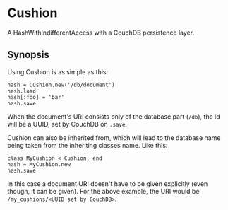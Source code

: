 # Cushion

A HashWithIndifferentAccess with a CouchDB persistence layer.

## Synopsis

Using Cushion is as simple as this:

    hash = Cushion.new('/db/document')
    hash.load
    hash[:foo] = 'bar'
    hash.save

When the document's URI consists only of the database part (`/db`), the id will be a UUID, set by CouchDB on `.save`.

Cushion can also be inherited from, which will lead to the database name being taken from the inheriting classes name. Like this:

    class MyCushion < Cushion; end
    hash = MyCushion.new
    hash.save

In this case a document URI doesn't have to be given explicitly (even though, it can be given). For the above example, the URI would be `/my_cushions/<UUID set by CouchDB>`.


